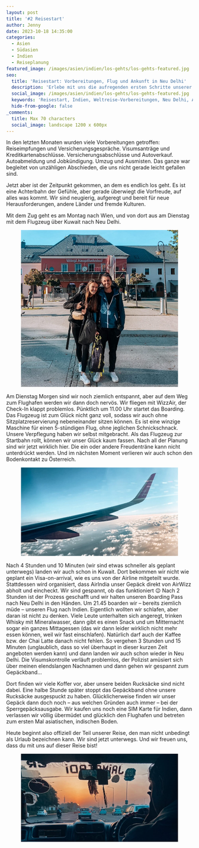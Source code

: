 ```yaml
---
layout: post
title: '#2 Reisestart'
author: Jenny
date: 2023-10-18 14:35:00
categories:
  - Asien
  - Südasien
  - Indien
  - Reiseplanung
featured_image: /images/asien/indien/los-gehts/los-gehts-featured.jpg
seo:
  title: 'Reisestart: Vorbereitungen, Flug und Ankunft in Neu Delhi'
  description: 'Erlebe mit uns die aufregenden ersten Schritte unserer Indienreise: Vorbereitungen, Flugabenteuer und Ankunft in Neu Delhi.'
  social_image: /images/asien/indien/los-gehts/los-gehts-featured.jpg
  keywords: 'Reisestart, Indien, Weltreise-Vorbereitungen, Neu Delhi, Asien, Südasien, Reiseplanung'
  hide-from-google: false
_comments:
  title: Max 70 characters
  social_image: landscape 1200 x 600px
---
```

In den letzten Monaten wurden viele Vorbereitungen getroffen: Reiseimpfungen und Versicherungsgespräche. Visumsanträge und Kreditkartenabschlüsse. Versicherungsabschlüsse und Autoverkauf. Autoabmeldung und Jobkündigung. Umzug und Ausmisten. Das ganze war begleitet von unzähligen Abschieden, die uns nicht gerade leicht gefallen sind. 

Jetzt aber ist der Zeitpunkt gekommen, an dem es endlich los geht. Es ist eine Achterbahn der Gefühle, aber gerade überwiegt die Vorfreude, auf alles was kommt. Wir sind neugierig, aufgeregt und bereit für neue Herausforderungen, andere Länder und fremde Kulturen.

Mit dem Zug geht es am Montag nach Wien, und von dort aus am Dienstag mit dem Flugzeug über Kuwait nach Neu Delhi.

<figure class="img1">
 	<img src="/images/asien/indien/los-gehts/los-gehts-1.jpg" alt="Bereit für die Reise">
</figure>

Am Dienstag Morgen sind wir noch ziemlich entspannt, aber auf dem Weg zum Flughafen werden wir dann doch nervös. Wir fliegen mit WizzAir, der Check-In klappt problemlos. Pünktlich um 11.00 Uhr startet das Boarding. Das Flugzeug ist zum Glück nicht ganz voll, sodass wir auch ohne Sitzplatzreservierung nebeneinander sitzen können. Es ist eine winzige Maschine für einen 5-stündigen Flug, ohne jeglichen Schnickschnack. Unsere Verpflegung haben wir selbst mitgebracht. Als das Flugzeug zur Startbahn rollt, können wir unser Glück kaum fassen. Nach all der Planung sind wir jetzt wirklich hier. Die ein oder andere Freudenträne kann nicht unterdrückt werden. Und im nächsten Moment verlieren wir auch schon den Bodenkontakt zu Österreich.

<figure class="img1">
 	<img src="/images/asien/indien/los-gehts/los-gehts-2.jpg" alt="Flug">
</figure>

Nach 4 Stunden und 10 Minuten (wir sind etwas schneller als geplant unterwegs) landen wir auch schon in Kuwait. Dort bekommen wir nicht wie geplant ein Visa-on-arrival, wie es uns von der Airline mitgeteilt wurde. Stattdessen wird organisiert, dass AirIndia unser Gepäck direkt von AirWizz abholt und eincheckt. Wir sind gespannt, ob das funktioniert 😉 Nach 2 Stunden ist der Prozess geschafft und wir halten unseren Boarding Pass nach Neu Delhi in den Händen. Um 21.45 boarden wir – bereits ziemlich müde – unseren Flug nach Indien. Eigentlich wollten wir schlafen, aber daran ist nicht zu denken. Viele Leute unterhalten sich angeregt, trinken Whisky mit Mineralwasser, dann gibt es einen Snack und um Mitternacht sogar ein ganzes Mittagessen (das wir dann leider wirklich nicht mehr essen können, weil wir fast einschlafen). Natürlich darf auch der Kaffee bzw. der Chai Latte danach nicht fehlen. So vergehen 3 Stunden und 15 Minuten (unglaublich, dass so viel überhaupt in dieser kurzen Zeit angeboten werden kann) und dann landen wir auch schon wieder in Neu Delhi. Die Visumskontrolle verläuft problemlos, der Polizist amüsiert sich über meinen elendslangen Nachnamen und dann gehen wir gespannt zum Gepäckband…

Dort finden wir viele Koffer vor, aber unsere beiden Rucksäcke sind nicht dabei. Eine halbe Stunde später stoppt das Gepäckband ohne unsere Rucksäcke ausgespuckt zu haben. Glücklicherweise finden wir unser Gepäck dann doch noch – aus welchen Gründen auch immer – bei der Sperrgepäcksausgabe. Wir kaufen uns noch eine SIM Karte für Indien, dann verlassen wir völlig übermüdet und glücklich den Flughafen und betreten zum ersten Mal asiatischen, indischen Boden. 

Heute beginnt also offiziell der Teil unserer Reise, den man nicht unbedingt als Urlaub bezeichnen kann. Wir sind jetzt unterwegs. Und wir freuen uns, dass du mit uns auf dieser Reise bist!

<figure class="img1">
 	<img src="/images/asien/indien/los-gehts/los-gehts-3.jpg" alt="Sonnenaufgang in Neu Delhi">
</figure>